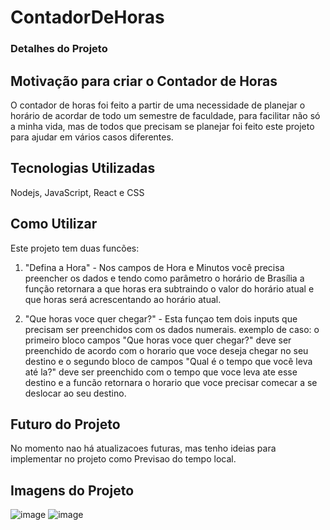 # ContadorDeHoras

### Detalhes do Projeto

## Motivação para criar o Contador de Horas
O contador de horas foi feito a partir de uma necessidade de planejar o horário de acordar de todo um semestre de faculdade, para facilitar não só a minha vida, mas de todos que precisam se planejar foi feito este projeto para ajudar em vários casos diferentes.

## Tecnologias Utilizadas
 Nodejs, JavaScript, React e CSS

## Como Utilizar
Este projeto tem duas funcões:

1. "Defina a Hora" - Nos campos de Hora e Minutos você precisa preencher os dados e tendo como parâmetro o horário de Brasília a função retornara a que horas era subtraindo o valor do horário atual e que horas será acrescentando ao horário atual.

2. "Que horas voce quer chegar?" - Esta funçao tem dois inputs que precisam ser preenchidos com os dados numerais.
exemplo de caso: o primeiro bloco campos "Que horas voce quer chegar?" deve ser preenchido de acordo com o horario que voce deseja chegar no seu destino e o segundo bloco de campos "Qual é o tempo que você leva até la?" deve ser preenchido com o tempo que voce leva ate esse destino e a funcão retornara o horario que voce precisar comecar a se deslocar ao seu destino.

## Futuro do Projeto
No momento nao há atualizacoes futuras, mas tenho ideias para implementar no projeto como Previsao do tempo local. 

## Imagens do Projeto
![image](https://user-images.githubusercontent.com/87791042/211173019-190370ec-ace8-49a9-80f8-29d558161820.png)
![image](https://user-images.githubusercontent.com/87791042/211172994-72b950ad-b70b-4e3c-925a-16b67f532563.png)
